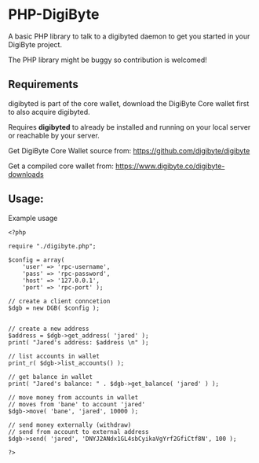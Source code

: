 
# PHP-DigiByte

A basic PHP library to talk to a digibyted daemon to get you started in your DigiByte project.

The PHP library might be buggy so contribution is welcomed!


## Requirements

digibyted is part of the core wallet, download the DigiByte Core wallet first to also acquire digibyted.

Requires **digibyted** to already be installed and running on your local server or reachable by your server.  


Get DigiByte Core Wallet source from: https://github.com/digibyte/digibyte

Get a compiled core wallet from: https://www.digibyte.co/digibyte-downloads


## Usage:

Example usage

```
<?php

require "./digibyte.php";

$config = array(
    'user' => 'rpc-username',
    'pass' => 'rpc-password',
    'host' => '127.0.0.1',
    'port' => 'rpc-port' );

// create a client conncetion
$dgb = new DGB( $config );


// create a new address
$address = $dgb->get_address( 'jared' );
print( "Jared's address: $address \n" );

// list accounts in wallet
print_r( $dgb->list_accounts() );

// get balance in wallet
print( "Jared's balance: " . $dgb->get_balance( 'jared' ) );

// move money from accounts in wallet
// moves from 'bane' to account 'jared'
$dgb->move( 'bane', 'jared', 10000 );

// send money externally (withdraw)
// send from account to external address
$dgb->send( 'jared', 'DNYJ2ANdx1GL4sbCyikaVgYrf2GfiCtf8N', 100 );

?>
```